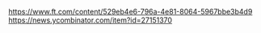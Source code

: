 https://www.ft.com/content/529eb4e6-796a-4e81-8064-5967bbe3b4d9
https://news.ycombinator.com/item?id=27151370